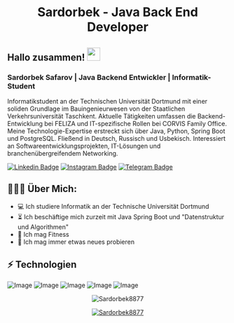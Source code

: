 <h1 align="center">Sardorbek - Java Back End Developer</h1>

## Hallo zusammen! <img src="https://raw.githubusercontent.com/aemmadi/aemmadi/master/wave.gif" width="30px">
### Sardorbek Safarov | Java Backend Entwickler | Informatik-Student
Informatikstudent an der Technischen Universität Dortmund mit einer soliden Grundlage im Bauingenieurwesen von der Staatlichen Verkehrsuniversität Taschkent. Aktuelle Tätigkeiten umfassen die Backend-Entwicklung bei FELIZA und IT-spezifische Rollen bei CORVIS Family Office. Meine Technologie-Expertise erstreckt sich über Java, Python, Spring Boot und PostgreSQL. Fließend in Deutsch, Russisch und Usbekisch. Interessiert an Softwareentwicklungsprojekten, IT-Lösungen und branchenübergreifendem Networking.



[![Linkedin Badge](https://img.shields.io/badge/-sardorbek_safarov-blue?style=flat-square&logo=Linkedin&logoColor=white&link=https://www.linkedin.com/in/sukhrob-nuraliev-100845186/)](https://www.linkedin.com/in/sardorbek-safarov-ba2b22196/) 
[![Instagram Badge](https://img.shields.io/badge/-@sardorbeksafarov8877_-D7008A?style=flat-square&labelColor=D7008A&logo=Instagram&logoColor=white&link=https://www.instagram.com/nuraliev.dev/)](https://www.instagram.com/sardorbeksafarov8877_/)
[![Telegram Badge](https://img.shields.io/badge/@SardorbekSafarov8877-2CA5E0?style=flat-square&logo=telegram&logoColor=white&link=https://t.me/SardorbekSafarov8877)](https://t.me/SardorbekSafarov8877) 

  
<h2 align="left">👨🏻‍💻 Über Mich:</h2>

- :computer: Ich studiere Informatik an der Technische Universität Dortmund
- :hourglass_flowing_sand:  Ich beschäftige mich zurzeit mit Java Spring Boot und "Datenstruktur und Algorithmen"
- :muscle: Ich mag Fitness
- :rocket: Ich mag immer etwas neues probieren

## ⚡ Technologien

![Image](https://img.shields.io/badge/Python-FFD43B?style=for-the-badge&logo=python&logoColor=blue)
![Image](https://img.shields.io/badge/Java-323330?style=for-the-badge&logo=java&logoColor=F7DF1E)
![Image](https://img.shields.io/badge/PostgreSQL-316192?style=for-the-badge&logo=postgresql&logoColor=white)
![Image](https://img.shields.io/badge/Git-F05032?style=for-the-badge&logo=git&logoColor=white)
![Image](https://img.shields.io/badge/Spring-6DB33F?style=for-the-badge&logo=spring&logoColor=white)


<p align="center"> <img src="https://github-readme-stats.vercel.app/api?username=Sardorbek8877&show_icons=true&theme=gotham" alt="Sardorbek8877" />

<p align="center"> <a href="https://github.com/ryo-ma/github-profile-trophy"><img src="https://github-profile-trophy.vercel.app/?username=Sardorbek8877&theme=onestar&row=1&margin-w=15&margin-h=15&no-bg=true" alt="Sardorbek8877" /></a> </p>

